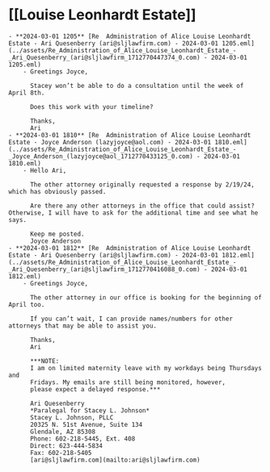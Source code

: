 # [[Louise Leonhardt Estate]]
	- **2024-03-01 1205** [Re  Administration of Alice Louise Leonhardt Estate - Ari Quesenberry (ari@sljlawfirm.com) - 2024-03-01 1205.eml](../assets/Re_Administration_of_Alice_Louise_Leonhardt_Estate_-_Ari_Quesenberry_(ari@sljlawfirm_1712770447374_0.com) - 2024-03-01 1205.eml)
		- Greetings Joyce,
		  
		  Stacey won’t be able to do a consultation until the week of April 8th.
		  
		  Does this work with your timeline?
		  
		  Thanks,
		  Ari
	- **2024-03-01 1810** [Re  Administration of Alice Louise Leonhardt Estate - Joyce Anderson (lazyjoyce@aol.com) - 2024-03-01 1810.eml](../assets/Re_Administration_of_Alice_Louise_Leonhardt_Estate_-_Joyce_Anderson_(lazyjoyce@aol_1712770433125_0.com) - 2024-03-01 1810.eml)
		- Hello Ari,
		  
		  The other attorney originally requested a response by 2/19/24, which has obviously passed.
		  
		  Are there any other attorneys in the office that could assist? Otherwise, I will have to ask for the additional time and see what he says.
		  
		  Keep me posted.
		  Joyce Anderson
	- **2024-03-01 1812** [Re  Administration of Alice Louise Leonhardt Estate - Ari Quesenberry (ari@sljlawfirm.com) - 2024-03-01 1812.eml](../assets/Re_Administration_of_Alice_Louise_Leonhardt_Estate_-_Ari_Quesenberry_(ari@sljlawfirm_1712770416088_0.com) - 2024-03-01 1812.eml)
		- Greetings Joyce,
		  
		  The other attorney in our office is booking for the beginning of April too.
		  
		  If you can’t wait, I can provide names/numbers for other attorneys that may be able to assist you.
		  
		  Thanks,
		  Ari
		  
		  ***NOTE:
		  I am on limited maternity leave with my workdays being Thursdays and 
		  Fridays. My emails are still being monitored, however, 
		  please expect a delayed response.***
		  
		  Ari Quesenberry
		  *Paralegal for Stacey L. Johnson*
		  Stacey L. Johnson, PLLC
		  20325 N. 51st Avenue, Suite 134
		  Glendale, AZ 85308
		  Phone: 602-218-5445, Ext. 408
		  Direct: 623-444-5834
		  Fax: 602-218-5405
		  [ari@sljlawfirm.com](mailto:ari@sljlawfirm.com)